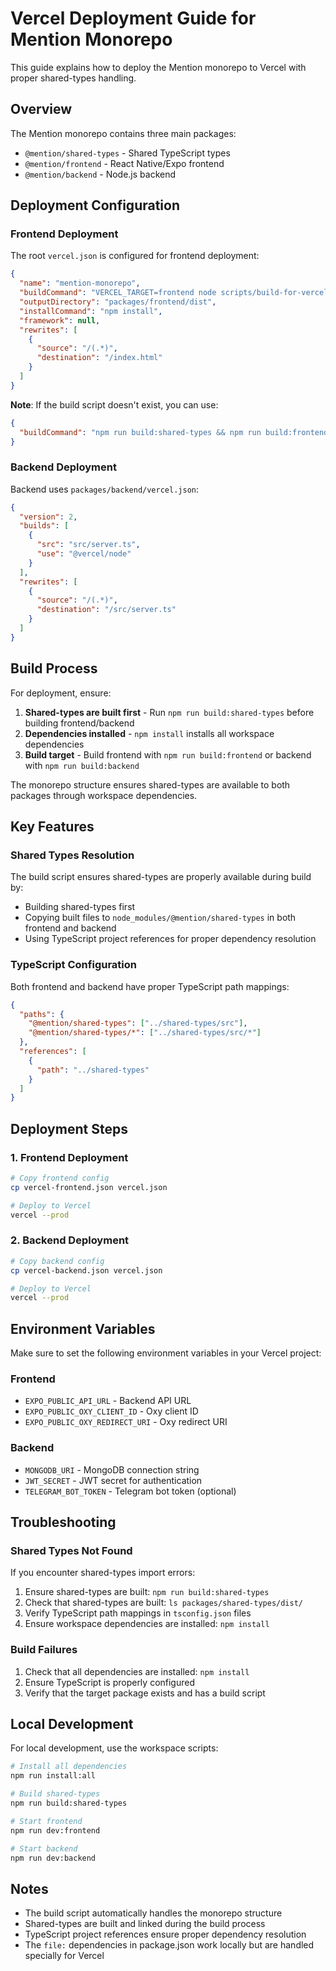 # Vercel Deployment Guide for Mention Monorepo

This guide explains how to deploy the Mention monorepo to Vercel with proper shared-types handling.

## Overview

The Mention monorepo contains three main packages:
- `@mention/shared-types` - Shared TypeScript types
- `@mention/frontend` - React Native/Expo frontend
- `@mention/backend` - Node.js backend

## Deployment Configuration

### Frontend Deployment

The root `vercel.json` is configured for frontend deployment:

```json
{
  "name": "mention-monorepo",
  "buildCommand": "VERCEL_TARGET=frontend node scripts/build-for-vercel.js",
  "outputDirectory": "packages/frontend/dist",
  "installCommand": "npm install",
  "framework": null,
  "rewrites": [
    {
      "source": "/(.*)",
      "destination": "/index.html"
    }
  ]
}
```

**Note**: If the build script doesn't exist, you can use:
```json
{
  "buildCommand": "npm run build:shared-types && npm run build:frontend"
}
```

### Backend Deployment

Backend uses `packages/backend/vercel.json`:

```json
{
  "version": 2,
  "builds": [
    {
      "src": "src/server.ts",
      "use": "@vercel/node"
    }
  ],
  "rewrites": [
    {
      "source": "/(.*)",
      "destination": "/src/server.ts"
    }
  ]
}
```

## Build Process

For deployment, ensure:

1. **Shared-types are built first** - Run `npm run build:shared-types` before building frontend/backend
2. **Dependencies installed** - `npm install` installs all workspace dependencies
3. **Build target** - Build frontend with `npm run build:frontend` or backend with `npm run build:backend`

The monorepo structure ensures shared-types are available to both packages through workspace dependencies.

## Key Features

### Shared Types Resolution

The build script ensures shared-types are properly available during build by:
- Building shared-types first
- Copying built files to `node_modules/@mention/shared-types` in both frontend and backend
- Using TypeScript project references for proper dependency resolution

### TypeScript Configuration

Both frontend and backend have proper TypeScript path mappings:

```json
{
  "paths": {
    "@mention/shared-types": ["../shared-types/src"],
    "@mention/shared-types/*": ["../shared-types/src/*"]
  },
  "references": [
    {
      "path": "../shared-types"
    }
  ]
}
```

## Deployment Steps

### 1. Frontend Deployment

```bash
# Copy frontend config
cp vercel-frontend.json vercel.json

# Deploy to Vercel
vercel --prod
```

### 2. Backend Deployment

```bash
# Copy backend config
cp vercel-backend.json vercel.json

# Deploy to Vercel
vercel --prod
```

## Environment Variables

Make sure to set the following environment variables in your Vercel project:

### Frontend
- `EXPO_PUBLIC_API_URL` - Backend API URL
- `EXPO_PUBLIC_OXY_CLIENT_ID` - Oxy client ID
- `EXPO_PUBLIC_OXY_REDIRECT_URI` - Oxy redirect URI

### Backend
- `MONGODB_URI` - MongoDB connection string
- `JWT_SECRET` - JWT secret for authentication
- `TELEGRAM_BOT_TOKEN` - Telegram bot token (optional)

## Troubleshooting

### Shared Types Not Found

If you encounter shared-types import errors:

1. Ensure shared-types are built: `npm run build:shared-types`
2. Check that shared-types are built: `ls packages/shared-types/dist/`
3. Verify TypeScript path mappings in `tsconfig.json` files
4. Ensure workspace dependencies are installed: `npm install`

### Build Failures

1. Check that all dependencies are installed: `npm install`
2. Ensure TypeScript is properly configured
3. Verify that the target package exists and has a build script

## Local Development

For local development, use the workspace scripts:

```bash
# Install all dependencies
npm run install:all

# Build shared-types
npm run build:shared-types

# Start frontend
npm run dev:frontend

# Start backend
npm run dev:backend
```

## Notes

- The build script automatically handles the monorepo structure
- Shared-types are built and linked during the build process
- TypeScript project references ensure proper dependency resolution
- The `file:` dependencies in package.json work locally but are handled specially for Vercel 